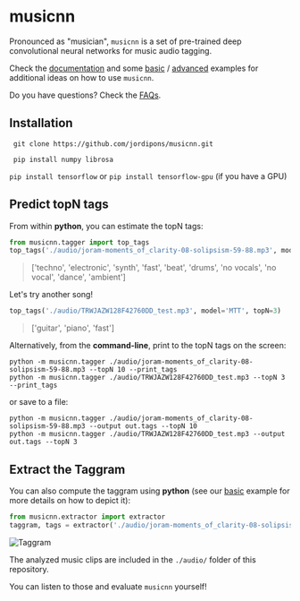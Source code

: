 # musicnn
Pronounced as "musician", `musicnn` is a set of pre-trained deep convolutional neural networks for music audio tagging.

Check the [documentation](https://github.com/jordipons/musicnn/blob/master/DOCUMENTATION.md) and some [basic](https://github.com/jordipons/musicnn/blob/master/basic%20example.ipynb) / [advanced](https://github.com/jordipons/musicnn/blob/master/advanced%20example.ipynb) examples for additional ideas on how to use `musicnn`.

Do you have questions? Check the [FAQs](https://github.com/jordipons/musicnn/blob/master/FAQs.md).

## Installation
``` git clone https://github.com/jordipons/musicnn.git```

``` pip install numpy librosa```

```pip install tensorflow``` or ```pip install tensorflow-gpu``` (if you have a GPU)

## Predict topN tags

From within **python**, you can estimate the topN tags:
~~~~python
from musicnn.tagger import top_tags
top_tags('./audio/joram-moments_of_clarity-08-solipsism-59-88.mp3', model='MTT', topN=10)
~~~~
>['techno', 'electronic', 'synth', 'fast', 'beat', 'drums', 'no vocals', 'no vocal', 'dance', 'ambient']

Let's try another song!

~~~~python
top_tags('./audio/TRWJAZW128F42760DD_test.mp3', model='MTT', topN=3)
~~~~
>['guitar', 'piano', 'fast']

Alternatively, from the **command-line**, print to the topN tags on the screen:

~~~~
python -m musicnn.tagger ./audio/joram-moments_of_clarity-08-solipsism-59-88.mp3 --topN 10 --print_tags
python -m musicnn.tagger ./audio/TRWJAZW128F42760DD_test.mp3 --topN 3 --print_tags
~~~~~

or save to a file:

~~~~
python -m musicnn.tagger ./audio/joram-moments_of_clarity-08-solipsism-59-88.mp3 --output out.tags --topN 10
python -m musicnn.tagger ./audio/TRWJAZW128F42760DD_test.mp3 --output out.tags --topN 3
~~~~

## Extract the Taggram

You can also compute the taggram using **python** (see our [basic](https://github.com/jordipons/musicnn/blob/master/basic%20example.ipynb) example for more details on how to depict it):

~~~~python
from musicnn.extractor import extractor
taggram, tags = extractor('./audio/joram-moments_of_clarity-08-solipsism-59-88.mp3', model='MTT')
~~~~
![Taggram](./images/taggram.png "Taggram")

The analyzed music clips are included in the `./audio/` folder of this repository. 

You can listen to those and evaluate `musicnn` yourself!
